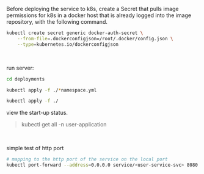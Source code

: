 Before deploying the service to k8s, create a Secret that pulls image permissions for k8s in a docker host that is already logged into the image repository, with the following command.

```bash
kubectl create secret generic docker-auth-secret \
    --from-file=.dockerconfigjson=/root/.docker/config.json \
    --type=kubernetes.io/dockerconfigjson
```

<br>

run server:

```bash
cd deployments

kubectl apply -f ./*namespace.yml

kubectl apply -f ./
```

view the start-up status.

> kubectl get all -n user-application

<br>

simple test of http port

```bash
# mapping to the http port of the service on the local port
kubectl port-forward --address=0.0.0.0 service/<user-service-svc> 8080:8080 -n <user-application>
```

